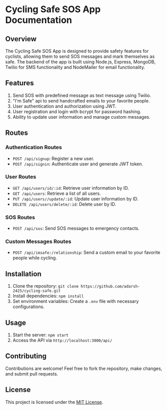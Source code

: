 # Cycling Safe SOS App Documentation

## Overview

The Cycling Safe SOS App is designed to provide safety features for cyclists, allowing them to send SOS messages and mark themselves as safe. The backend of the app is built using Node.js, Express, MongoDB, Twilio for SMS functionality and NodeMailer for email functionality.

## Features

1. Send SOS with predefined message as text message using Twilio.
2. "I'm Safe" api to send handcrafted emails to your favorite people.
3. User authentication and authorization using JWT.
4. User registration and login with bcrypt for password hashing.
5. Ability to update user information and manage custom messages.

## Routes

### Authentication Routes

- `POST /api/signup`: Register a new user.
- `POST /api/signin`: Authenticate user and generate JWT token.

### User Routes

- `GET /api/users/id/:id`: Retrieve user information by ID.
- `GET /api/users`: Retrieve a list of all users.
- `PUT /api/users//update/:id`: Update user information by ID.
- `DELETE /api/users/delete/:id`: Delete user by ID.


### SOS Routes

- `POST /api/sos`: Send SOS messages to emergency contacts.

### Custom Messages Routes

- `POST /api/imsafe:/relationship`: Send a custom email to your favorite people while cycling.

## Installation

1. Clone the repository: `git clone https://github.com/adarsh-2425/cycling-safe.git`
2. Install dependencies: `npm install`
3. Set environment variables: Create a `.env` file with necessary configurations.

## Usage

1. Start the server: `npm start`
2. Access the API via `http://localhost:3000/api/`

## Contributing

Contributions are welcome! Feel free to fork the repository, make changes, and submit pull requests.

## License

This project is licensed under the [MIT License](LICENSE).
